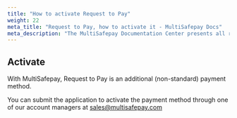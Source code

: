 ```yaml
---
title: "How to activate Request to Pay"
weight: 22
meta_title: "Request to Pay, how to activate it - MultiSafepay Docs"
meta_description: "The MultiSafepay Documentation Center presents all relevant information about our Plugins and API. You can also find support pages for payment methods, tools and general questions as well as the contact details of our Support and Integration Teams."
---
```

## Activate

With MultiSafepay, Request to Pay is an additional (non-standard) payment method.

You can submit the application to activate the payment method through one of our account managers at <sales@multisafepay.com>